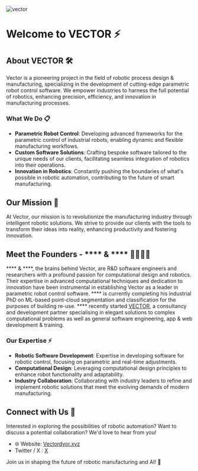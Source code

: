 ![vector](https://github.com/user-attachments/assets/9a686535-6e76-4775-8736-bec00a08ab0f)




# Welcome to VECTOR ⚡




## About VECTOR 🛠️

Vector is a pioneering project in the field of robotic process design & manufacturing, specializing in the development of cutting-edge parametric robot control software. We empower industries to harness the full potential of robotics, enhancing precision, efficiency, and innovation in manufacturing processes.

### What We Do 📋

- **Parametric Robot Control**: Developing advanced frameworks for the parametric control of industrial robots, enabling dynamic and flexible manufacturing workflows.
- **Custom Software Solutions**: Crafting bespoke software tailored to the unique needs of our clients, facilitating seamless integration of robotics into their operations.
- **Innovation in Robotics**: Constantly pushing the boundaries of what's possible in robotic automation, contributing to the future of smart manufacturing.

## Our Mission 🌟

At Vector, our mission is to revolutionize the manufacturing industry through intelligent robotic solutions. We strive to provide our clients with the tools to transform their ideas into reality, enhancing productivity and fostering innovation.

## Meet the Founders - **** & **** 👨‍💼👨‍💼

**** & ****, the brains behind Vector, are R&D software engineers and researchers with a profound passion for computational design and robotics. Their expertise in advanced computational techniques and dedication to innovation have been instrumental in establishing Vector as a leader in parametric robot control software. **** is currently completing his industrial PhD on ML-based point-cloud segmentation and classification for the purposes of building re-use. **** recently started [VECTOR](WEBSITE/), a consultancy and development partner specialising in elegant solutions to complex computational problems as well as general software engineering, app & web development & training.

### Our Expertise ⚡

- **Robotic Software Development**: Expertise in developing software for robotic control, focusing on parametric and real-time adjustments.
- **Computational Design**: Leveraging computational design principles to enhance robot functionality and adaptability.
- **Industry Collaboration**: Collaborating with industry leaders to refine and implement robotic solutions that meet the evolving demands of modern manufacturing.

## Connect with Us 🤝

Interested in exploring the possibilities of robotic automation? Want to discuss a potential collaboration? We'd love to hear from you!

- 🌐 Website: [Vectordyor.xyz](https://intelfnacc.wixsite.com/vector)
-  Twitter / X : [X](https://x.com/VectorDYOR) 

Join us in shaping the future of robotic manufacturing and AI! 🚀
